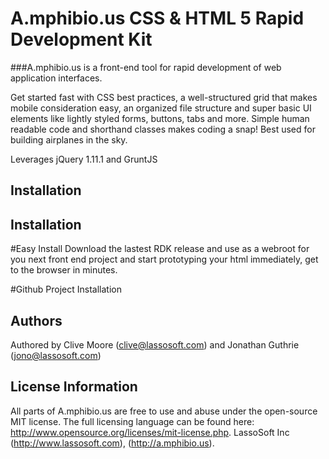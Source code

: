 A.mphibio.us CSS & HTML 5 Rapid Development Kit
===============================================

###A.mphibio.us is a front-end tool for rapid development of web application interfaces.

Get started fast with CSS best practices, a well-structured grid that makes mobile consideration easy, an organized file structure and super basic UI elements like lightly styled forms, buttons, tabs and more. Simple human readable code and shorthand classes makes coding a snap! Best used for building airplanes in the sky.

Leverages jQuery 1.11.1 and GruntJS

## Installation

## Installation

#Easy Install
Download the lastest RDK release and use as a webroot for you next 
front end project and start prototyping your html immediately, 
get to the browser in minutes.

#Github Project Installation

## Authors

Authored by Clive Moore (clive@lassosoft.com) and Jonathan Guthrie (jono@lassosoft.com)

## License Information

All parts of A.mphibio.us are free to use and abuse under the open-source MIT license. The full licensing language can be found here: http://www.opensource.org/licenses/mit-license.php.
LassoSoft Inc (http://www.lassosoft.com), (http://a.mphibio.us).